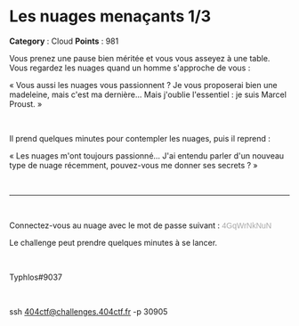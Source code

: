 # Les nuages menaçants 1/3

**Category** : Cloud
**Points** : 981

Vous prenez une pause bien méritée et vous vous asseyez à une table. Vous regardez les nuages quand un homme s'approche de vous :

« Vous aussi les nuages vous passionnent ? Je vous proposerai bien une madeleine, mais c'est ma dernière... Mais j'oublie l'essentiel : je suis Marcel Proust. »

<p class="space">&nbsp;</p>

Il prend quelques minutes pour contempler les nuages, puis il reprend :

« Les nuages m'ont toujours passionné... J'ai entendu parler d'un nouveau type de nuage récemment, pouvez-vous me donner ses secrets ? »

<p class="space">&nbsp;</p>

***

<p class="space">&nbsp;</p>

Connectez-vous au nuage avec le mot de passe suivant : <span style="font-family: sans-serif; color: darkgray;">4GqWrNkNuN</span>

Le challenge peut prendre quelques minutes à se lancer.

<p class="space">&nbsp;</p>

<div class="author">Typhlos#9037</div>

<p class="space">&nbsp;</p>

ssh 404ctf@challenges.404ctf.fr -p 30905



